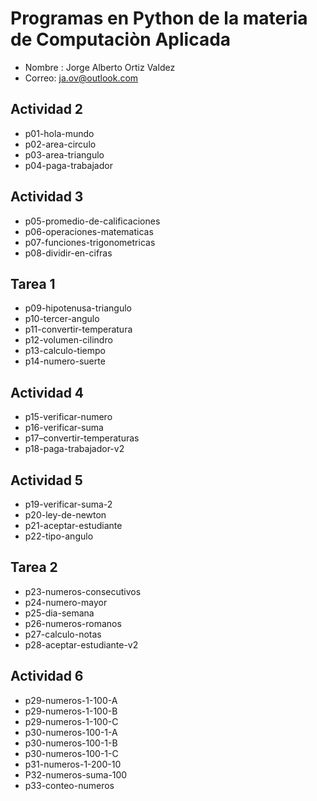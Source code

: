 # Programas en Python de la materia de Computaciòn Aplicada

- Nombre : Jorge Alberto Ortiz Valdez
- Correo: ja.ov@outlook.com

## Actividad 2
- p01-hola-mundo
- p02-area-circulo
- p03-area-triangulo
- p04-paga-trabajador

## Actividad 3
- p05-promedio-de-calificaciones
- p06-operaciones-matematicas
- p07-funciones-trigonometricas
- p08-dividir-en-cifras

## Tarea 1
- p09-hipotenusa-triangulo
- p10-tercer-angulo
- p11-convertir-temperatura
- p12-volumen-cilindro
- p13-calculo-tiempo
- p14-numero-suerte

## Actividad 4
- p15-verificar-numero
- p16-verificar-suma
- p17–convertir-temperaturas
- p18-paga-trabajador-v2

## Actividad 5
- p19-verificar-suma-2
- p20-ley-de-newton
- p21-aceptar-estudiante
- p22-tipo-angulo

## Tarea 2
- p23-numeros-consecutivos
- p24-numero-mayor
- p25-dia-semana
- p26-numeros-romanos
- p27-calculo-notas
- p28-aceptar-estudiante-v2

## Actividad 6
- p29-numeros-1-100-A
- p29-numeros-1-100-B
- p29-numeros-1-100-C
- p30-numeros-100-1-A
- p30-numeros-100-1-B
- p30-numeros-100-1-C
- p31-numeros-1-200-10
- P32-numeros-suma-100
- p33-conteo-numeros
